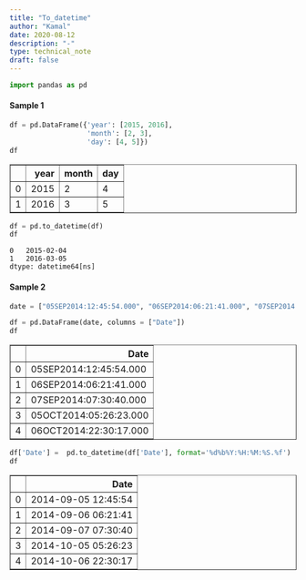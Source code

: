 ```yaml
---
title: "To_datetime"
author: "Kamal"
date: 2020-08-12
description: "-"
type: technical_note
draft: false
---
```


```python
import pandas as pd
```

#### Sample 1


```python
df = pd.DataFrame({'year': [2015, 2016],
                   'month': [2, 3],
                   'day': [4, 5]})
df
```




<div>
<style scoped>
    .dataframe tbody tr th:only-of-type {
        vertical-align: middle;
    }

    .dataframe tbody tr th {
        vertical-align: top;
    }

    .dataframe thead th {
        text-align: right;
    }
</style>
<table border="1" class="dataframe">
  <thead>
    <tr style="text-align: right;">
      <th></th>
      <th>year</th>
      <th>month</th>
      <th>day</th>
    </tr>
  </thead>
  <tbody>
    <tr>
      <td>0</td>
      <td>2015</td>
      <td>2</td>
      <td>4</td>
    </tr>
    <tr>
      <td>1</td>
      <td>2016</td>
      <td>3</td>
      <td>5</td>
    </tr>
  </tbody>
</table>
</div>




```python
df = pd.to_datetime(df)
df
```




    0   2015-02-04
    1   2016-03-05
    dtype: datetime64[ns]



#### Sample 2


```python
date = ["05SEP2014:12:45:54.000", "06SEP2014:06:21:41.000", "07SEP2014:07:30:40.000", "05OCT2014:05:26:23.000", "06OCT2014:22:30:17.000"]
```


```python
df = pd.DataFrame(date, columns = ["Date"])
df
```




<div>
<style scoped>
    .dataframe tbody tr th:only-of-type {
        vertical-align: middle;
    }

    .dataframe tbody tr th {
        vertical-align: top;
    }

    .dataframe thead th {
        text-align: right;
    }
</style>
<table border="1" class="dataframe">
  <thead>
    <tr style="text-align: right;">
      <th></th>
      <th>Date</th>
    </tr>
  </thead>
  <tbody>
    <tr>
      <td>0</td>
      <td>05SEP2014:12:45:54.000</td>
    </tr>
    <tr>
      <td>1</td>
      <td>06SEP2014:06:21:41.000</td>
    </tr>
    <tr>
      <td>2</td>
      <td>07SEP2014:07:30:40.000</td>
    </tr>
    <tr>
      <td>3</td>
      <td>05OCT2014:05:26:23.000</td>
    </tr>
    <tr>
      <td>4</td>
      <td>06OCT2014:22:30:17.000</td>
    </tr>
  </tbody>
</table>
</div>




```python
df['Date'] =  pd.to_datetime(df['Date'], format='%d%b%Y:%H:%M:%S.%f')
df
```




<div>
<style scoped>
    .dataframe tbody tr th:only-of-type {
        vertical-align: middle;
    }

    .dataframe tbody tr th {
        vertical-align: top;
    }

    .dataframe thead th {
        text-align: right;
    }
</style>
<table border="1" class="dataframe">
  <thead>
    <tr style="text-align: right;">
      <th></th>
      <th>Date</th>
    </tr>
  </thead>
  <tbody>
    <tr>
      <td>0</td>
      <td>2014-09-05 12:45:54</td>
    </tr>
    <tr>
      <td>1</td>
      <td>2014-09-06 06:21:41</td>
    </tr>
    <tr>
      <td>2</td>
      <td>2014-09-07 07:30:40</td>
    </tr>
    <tr>
      <td>3</td>
      <td>2014-10-05 05:26:23</td>
    </tr>
    <tr>
      <td>4</td>
      <td>2014-10-06 22:30:17</td>
    </tr>
  </tbody>
</table>
</div>




```python

```
